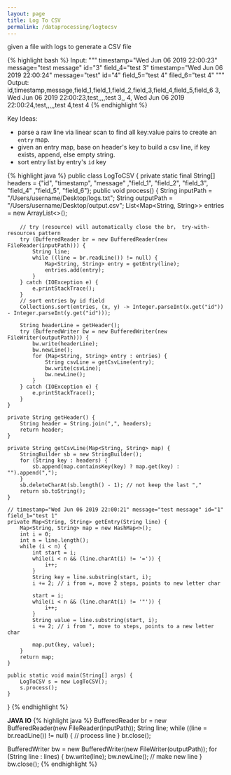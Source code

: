 ```yaml
---
layout: page
title: Log To CSV
permalink: /dataprocessing/logtocsv
---
```

given a file with logs to generate a CSV file

{% highlight bash %}
Input:
"""
timestamp="Wed Jun 06 2019 22:00:23" message="test message" id="3" field_4="test 3"
timestamp="Wed Jun 06 2019 22:00:24" message="test" id="4" field_5="test 4" filed_6="test 4"
"""
Output: 
id,timestamp,message,field_1,field_1,field_2,field_3,field_4,field_5,field_6 
3, Wed Jun 06 2019 22:00:23,test,,,,test 3,,
4, Wed Jun 06 2019 22:00:24,test,,,,,test 4,test 4 
{% endhighlight %} 


Key Ideas:
- parse a raw line via linear scan to find all key:value pairs to create an `entry` map.
- given an entry map, base on header's key to build a csv line, if key exists, append, else empty string.
- sort entry list by entry's `id` key


{% highlight java %}
public class LogToCSV {
    private static final String[] headers = {"id", "timestamp", "message" ,"field_1", "field_2", "field_3", "field_4" ,"field_5", "field_6"};
    public void process() {
        String inputPath = "/Users/username/Desktop/logs.txt";
        String outputPath = "/Users/username/Desktop/output.csv";
        List<Map<String, String>> entries = new ArrayList<>();

        // try (resource) will automatically close the br， try-with-resources pattern
        try (BufferedReader br = new BufferedReader(new FileReader(inputPath))) { 
            String line;
            while ((line = br.readLine()) != null) {
                Map<String, String> entry = getEntry(line);
                entries.add(entry);
            }
        } catch (IOException e) {
            e.printStackTrace();
        }
        // sort entries by id field
        Collections.sort(entries, (x, y) -> Integer.parseInt(x.get("id")) - Integer.parseInt(y.get("id")));

        String headerLine = getHeader();
        try (BufferedWriter bw = new BufferedWriter(new FileWriter(outputPath))) {
            bw.write(headerLine);
            bw.newLine();
            for (Map<String, String> entry : entries) {
                String csvLine = getCsvLine(entry);
                bw.write(csvLine);
                bw.newLine();
            }
        } catch (IOException e) {
            e.printStackTrace();
        }
    }

    private String getHeader() {
        String header = String.join(",", headers);
        return header;
    }

    private String getCsvLine(Map<String, String> map) {
        StringBuilder sb = new StringBuilder();
        for (String key : headers) {
            sb.append(map.containsKey(key) ? map.get(key) : "").append(",");
        }
        sb.deleteCharAt(sb.length() - 1); // not keep the last ","
        return sb.toString();
    }

    // timestamp="Wed Jun 06 2019 22:00:21" message="test message" id="1" field_1="test 1"
    private Map<String, String> getEntry(String line) {
        Map<String, String> map = new HashMap<>();
        int i = 0;
        int n = line.length();
        while (i < n) {
            int start = i;
            while(i < n && (line.charAt(i) != '=')) {
                i++;
            }
            String key = line.substring(start, i);
            i += 2; // i from =, move 2 steps, points to new letter char

            start = i;
            while(i < n && (line.charAt(i) != '"')) {
                i++;
            }
            String value = line.substring(start, i);
            i += 2; // i from ", move to steps, points to a new letter char

            map.put(key, value);
        }
        return map;
    }

    public static void main(String[] args) {
        LogToCSV s = new LogToCSV();
        s.process();
    }
}
{% endhighlight %}

**JAVA IO**
{% highlight java %}
BufferedReader br = new BufferedReader(new FileReader(inputPath));
String line;
while ((line = br.readLine()) != null) {
  // process line
}
br.close();

BufferedWriter bw = new BufferedWriter(new FileWriter(outputPath));
for (String line : lines) {
    bw.write(line);
    bw.newLine(); // make new line
}
bw.close();
{% endhighlight %}